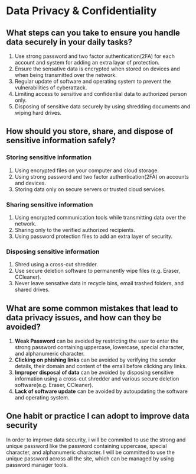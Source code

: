 # Data Privacy & Confidentiality
## What steps can you take to ensure you handle data securely in your daily tasks?
1. Use strong password and two factor authentication(2FA) for each account and system for adding an extra layar of protection.
2. Ensure the sensative data is encrypted when stored on devices and when being transmitted over the network.
3. Regular update of software and operating system to prevent the vulnerabilities of cyberattack.
4. Limiting access to sensitive and confidential data to authorized person only.
5. Disposing of sensitive data securely by using shredding documents and wiping hard drives.

## How should you store, share, and dispose of sensitive information safely?

### Storing sensitive information
1. Using encrypted files on your computer and cloud storage.
2. Using strong password and two factor authentication(2FA) on accounts and devices.
3. Storing data only on secure servers or trusted cloud services.

### Sharing sensitive information
1. Using encrypted communication tools while transmitting data over the network.
2. Sharing only to the verified authorized recipients.
3. Using password protection files to add an extra layer of security.

### Disposing sensitive information
1. Shred using a cross-cut shredder.
2. Use secure deletion software to permanently wipe files (e.g. Eraser, CCleaner).
3. Never leave sensative data in recycle bins, email trashed folders, and shared drives.

## What are some common mistakes that lead to data privacy issues, and how can they be avoided?
1. **Weak Password** can be avoided by restricting the user to enter the strong password containing uppercase, lowercase, special character, and alphanumeric character.
2. **Clicking on phishing links** can be avoided by verifying the sender details, their domain and content of the email before clicking any links.
3. **Improper disposal of data** can be avoided by disposing sensitive information using a cross-cut shredder and various secure deletion software(e.g. Eraser, CCleaner).
4. **Lack of software update** can be avoided by autoupdating the software and operating system.

## One habit or practice I can adopt to improve data security
In order to improve data security, i will be commited to use the strong and unique password like the password containing uppercase, special character, and alphanumeric character. I will be committed to use the unique password across all the site, which can be managed by using password manager tools.